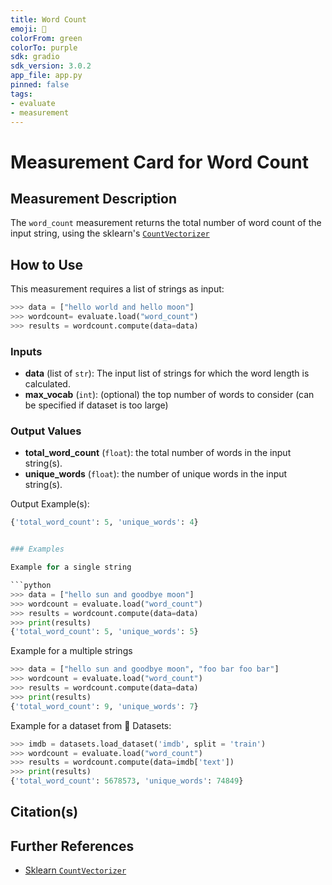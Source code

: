 ```yaml
---
title: Word Count
emoji: 🤗
colorFrom: green
colorTo: purple
sdk: gradio
sdk_version: 3.0.2
app_file: app.py
pinned: false
tags:
- evaluate
- measurement
---
```


# Measurement Card for Word Count

## Measurement Description

The `word_count` measurement returns the total number of word count of the input string, using the sklearn's [`CountVectorizer`](https://scikit-learn.org/stable/modules/generated/sklearn.feature_extraction.text.CountVectorizer.html)

## How to Use

This measurement requires a list of strings as input:

```python
>>> data = ["hello world and hello moon"]
>>> wordcount= evaluate.load("word_count")
>>> results = wordcount.compute(data=data)
```

### Inputs
- **data** (list of `str`): The input list of strings for which the word length is calculated.
- **max_vocab** (`int`): (optional) the top number of words to consider (can be specified if dataset is too large)

### Output Values
- **total_word_count** (`float`): the total number of words in the input string(s).
- **unique_words** (`float`): the number of unique words in the input string(s).

Output Example(s):

```python
{'total_word_count': 5, 'unique_words': 4}


### Examples

Example for a single string

```python
>>> data = ["hello sun and goodbye moon"]
>>> wordcount = evaluate.load("word_count")
>>> results = wordcount.compute(data=data)
>>> print(results)
{'total_word_count': 5, 'unique_words': 5}
```

Example for a multiple strings
```python
>>> data = ["hello sun and goodbye moon", "foo bar foo bar"]
>>> wordcount = evaluate.load("word_count")
>>> results = wordcount.compute(data=data)
>>> print(results)
{'total_word_count': 9, 'unique_words': 7}
```

Example for a dataset from 🤗 Datasets:

```python
>>> imdb = datasets.load_dataset('imdb', split = 'train')
>>> wordcount = evaluate.load("word_count")
>>> results = wordcount.compute(data=imdb['text'])
>>> print(results)
{'total_word_count': 5678573, 'unique_words': 74849}
```

## Citation(s)


## Further References
- [Sklearn `CountVectorizer`](https://scikit-learn.org/stable/modules/generated/sklearn.feature_extraction.text.CountVectorizer.html)
